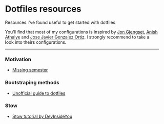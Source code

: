 # Dotfiles resources
Resources I've found useful to get started with dotfiles.

You'll find that most of my configurations is inspired by [Jon Gjengset](https://github.com/jonhoo), [Anish Athalye](https://github.com/anishathalye/) and [Jose Javier Gonzalez Ortiz](https://github.com/jjgo). I strongly recommend to take a look into theirs configurations.

---
### Motivation
- [Missing semester](https://missing.csail.mit.edu/)

### Bootstraping methods
- [Unofficial guide to dotfiles](https://dotfiles.github.io/)

### Stow
- [Stow tutorial by DevInsideYou](https://www.youtube.com/watch?v=CFzEuBGPPPg)
